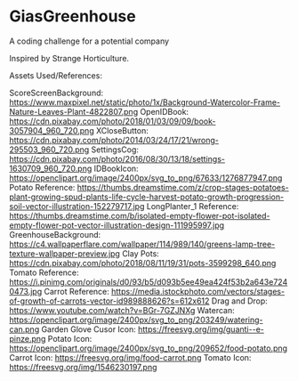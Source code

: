 # GiasGreenhouse
A coding challenge for a potential company

Inspired by Strange Horticulture.

Assets Used/References:

ScoreScreenBackground: https://www.maxpixel.net/static/photo/1x/Background-Watercolor-Frame-Nature-Leaves-Plant-4822807.png
OpenIDBook: https://cdn.pixabay.com/photo/2018/01/03/09/09/book-3057904_960_720.png
XCloseButton: https://cdn.pixabay.com/photo/2014/03/24/17/21/wrong-295503_960_720.png
SettingsCog: https://cdn.pixabay.com/photo/2016/08/30/13/18/settings-1630709_960_720.png
IDBookIcon: https://openclipart.org/image/2400px/svg_to_png/67633/1276877947.png
Potato Reference: https://thumbs.dreamstime.com/z/crop-stages-potatoes-plant-growing-spud-plants-life-cycle-harvest-potato-growth-progression-soil-vector-illustration-152279717.jpg
LongPlanter_1 Reference: https://thumbs.dreamstime.com/b/isolated-empty-flower-pot-isolated-empty-flower-pot-vector-illustration-design-111995997.jpg
GreenhouseBackground: https://c4.wallpaperflare.com/wallpaper/114/989/140/greens-lamp-tree-texture-wallpaper-preview.jpg
Clay Pots: https://cdn.pixabay.com/photo/2018/08/11/19/31/pots-3599298_640.png
Tomato Reference: https://i.pinimg.com/originals/d0/93/b5/d093b5ee49ea424f53b2a643e7240473.jpg
Carrot Reference: https://media.istockphoto.com/vectors/stages-of-growth-of-carrots-vector-id989888626?s=612x612
Drag and Drop: https://www.youtube.com/watch?v=BGr-7GZJNXg
Watercan: https://openclipart.org/image/2400px/svg_to_png/203249/watering-can.png
Garden Glove Cusor Icon: https://freesvg.org/img/guanti--e-pinze.png
Potato Icon: https://openclipart.org/image/2400px/svg_to_png/209652/food-potato.png
Carrot Icon: https://freesvg.org/img/food-carrot.png
Tomato Icon: https://freesvg.org/img/1546230197.png

